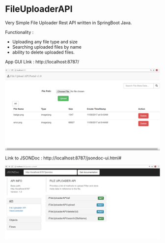 # FileUploaderAPI
Very Simple File Uploader Rest API written in  SpringBoot Java.

Functionality : 
* Uploading any file type and size 
* Searching uploaded files by name 
* ability to delete uploaded files.  

App GUI LInk : http://localhost:8787/

![Alt text](https://github.com/tekleayele/FileUploaderAPI/blob/master/Main.PNG "Optional Title")

Link to JSONDoc : http://localhost:8787/jsondoc-ui.html#

![Alt text](https://github.com/tekleayele/FileUploaderAPI/blob/master/JSONDoc.PNG "Optional Title")






